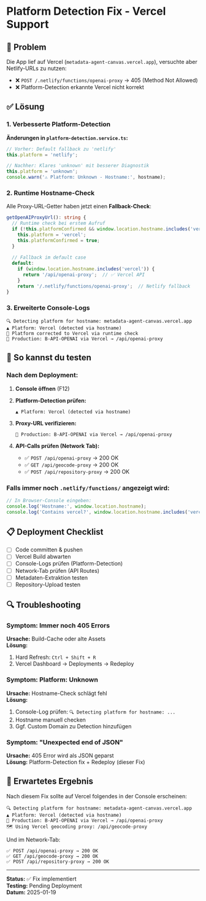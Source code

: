 # Platform Detection Fix - Vercel Support

## 🐛 Problem

Die App lief auf Vercel (`metadata-agent-canvas.vercel.app`), versuchte aber Netlify-URLs zu nutzen:
- ❌ `POST /.netlify/functions/openai-proxy` → 405 (Method Not Allowed)
- ❌ Platform-Detection erkannte Vercel nicht korrekt

## ✅ Lösung

### 1. Verbesserte Platform-Detection

**Änderungen in `platform-detection.service.ts`:**

```typescript
// Vorher: Default fallback zu 'netlify'
this.platform = 'netlify';

// Nachher: Klares 'unknown' mit besserer Diagnostik
this.platform = 'unknown';
console.warn('⚠️ Platform: Unknown - Hostname:', hostname);
```

### 2. Runtime Hostname-Check

Alle Proxy-URL-Getter haben jetzt einen **Fallback-Check**:

```typescript
getOpenAIProxyUrl(): string {
  // Runtime check bei erstem Aufruf
  if (!this.platformConfirmed && window.location.hostname.includes('vercel')) {
    this.platform = 'vercel';
    this.platformConfirmed = true;
  }
  
  // Fallback im default case
  default:
    if (window.location.hostname.includes('vercel')) {
      return '/api/openai-proxy';  // ✅ Vercel API
    }
    return '/.netlify/functions/openai-proxy';  // Netlify fallback
}
```

### 3. Erweiterte Console-Logs

```
🔍 Detecting platform for hostname: metadata-agent-canvas.vercel.app
▲ Platform: Vercel (detected via hostname)
🔄 Platform corrected to Vercel via runtime check
🚀 Production: B-API-OPENAI via Vercel → /api/openai-proxy
```

## 🧪 So kannst du testen

### Nach dem Deployment:

1. **Console öffnen** (F12)
2. **Platform-Detection prüfen:**
   ```
   ▲ Platform: Vercel (detected via hostname)
   ```

3. **Proxy-URL verifizieren:**
   ```
   🚀 Production: B-API-OPENAI via Vercel → /api/openai-proxy
   ```

4. **API-Calls prüfen (Network Tab):**
   - ✅ `POST /api/openai-proxy` → 200 OK
   - ✅ `GET /api/geocode-proxy` → 200 OK
   - ✅ `POST /api/repository-proxy` → 200 OK

### Falls immer noch `.netlify/functions/` angezeigt wird:

```javascript
// In Browser-Console eingeben:
console.log('Hostname:', window.location.hostname);
console.log('Contains vercel?', window.location.hostname.includes('vercel'));
```

## 📋 Deployment Checklist

- [ ] Code committen & pushen
- [ ] Vercel Build abwarten
- [ ] Console-Logs prüfen (Platform-Detection)
- [ ] Network-Tab prüfen (API Routes)
- [ ] Metadaten-Extraktion testen
- [ ] Repository-Upload testen

## 🔍 Troubleshooting

### Symptom: Immer noch 405 Errors

**Ursache:** Build-Cache oder alte Assets  
**Lösung:**
1. Hard Refresh: `Ctrl + Shift + R`
2. Vercel Dashboard → Deployments → Redeploy

### Symptom: Platform: Unknown

**Ursache:** Hostname-Check schlägt fehl  
**Lösung:** 
1. Console-Log prüfen: `🔍 Detecting platform for hostname: ...`
2. Hostname manuell checken
3. Ggf. Custom Domain zu Detection hinzufügen

### Symptom: "Unexpected end of JSON"

**Ursache:** 405 Error wird als JSON geparst  
**Lösung:** Platform-Detection fix + Redeploy (dieser Fix)

## 🎯 Erwartetes Ergebnis

Nach diesem Fix sollte auf Vercel folgendes in der Console erscheinen:

```
🔍 Detecting platform for hostname: metadata-agent-canvas.vercel.app
▲ Platform: Vercel (detected via hostname)
🚀 Production: B-API-OPENAI via Vercel → /api/openai-proxy
🗺️ Using Vercel geocoding proxy: /api/geocode-proxy
```

Und im Network-Tab:
```
✅ POST /api/openai-proxy → 200 OK
✅ GET /api/geocode-proxy → 200 OK  
✅ POST /api/repository-proxy → 200 OK
```

---

**Status:** ✅ Fix implementiert  
**Testing:** Pending Deployment  
**Datum:** 2025-01-19
